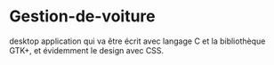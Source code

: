 # Gestion-de-voiture
desktop application qui va être écrit avec langage C et la bibliothèque GTK+, et évidemment le design avec CSS. 
